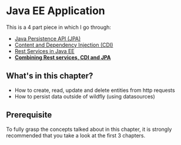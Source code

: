 # Java EE Application

This is a 4 part piece in which I go through:

- [Java Persistence API (JPA)](https://github.com/christophperrins/JPA-with-SE)
- [Content and Dependency Injection (CDI)](https://github.com/christophperrins/CDI-with-SE)
- [Rest Services in Java EE](https://github.com/christophperrins/REST-with-EE)
- [**Combining Rest services, CDI and JPA**](https://github.com/christophperrins/EEServer)

## What's in this chapter?

- How to create, read, update and delete entities from http requests
- How to persist data outside of wildfly (using datasources)

## Prerequisite 

To fully grasp the concepts talked about in this chapter, it is strongly recommended that you take a look at the first 3 chapters.

